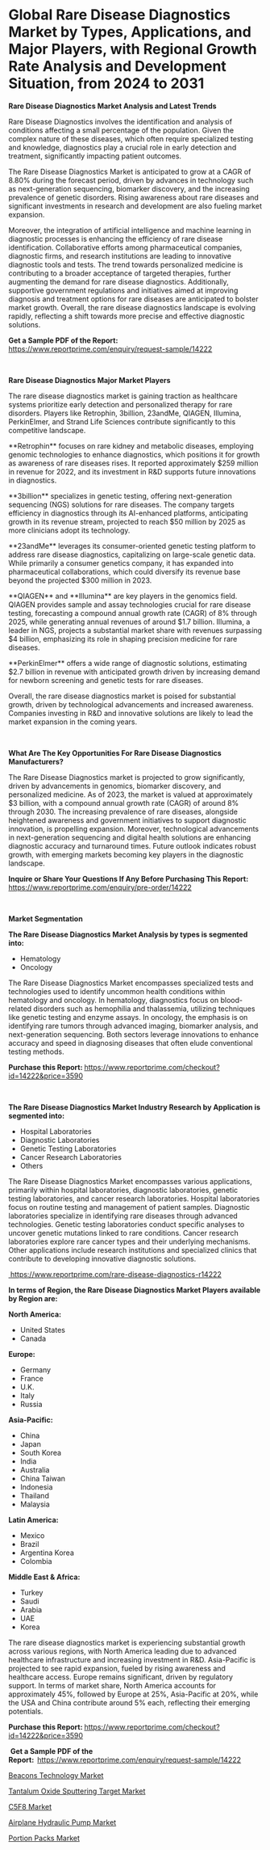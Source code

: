 <p><h1>Global Rare Disease Diagnostics Market by Types, Applications, and Major Players, with Regional Growth Rate Analysis and Development Situation, from 2024 to 2031</h1></p><p><strong>Rare Disease Diagnostics Market Analysis and Latest Trends</strong></p>
<p><p>Rare Disease Diagnostics involves the identification and analysis of conditions affecting a small percentage of the population. Given the complex nature of these diseases, which often require specialized testing and knowledge, diagnostics play a crucial role in early detection and treatment, significantly impacting patient outcomes.</p><p>The Rare Disease Diagnostics Market is anticipated to grow at a CAGR of 8.80% during the forecast period, driven by advances in technology such as next-generation sequencing, biomarker discovery, and the increasing prevalence of genetic disorders. Rising awareness about rare diseases and significant investments in research and development are also fueling market expansion.</p><p>Moreover, the integration of artificial intelligence and machine learning in diagnostic processes is enhancing the efficiency of rare disease identification. Collaborative efforts among pharmaceutical companies, diagnostic firms, and research institutions are leading to innovative diagnostic tools and tests. The trend towards personalized medicine is contributing to a broader acceptance of targeted therapies, further augmenting the demand for rare disease diagnostics. Additionally, supportive government regulations and initiatives aimed at improving diagnosis and treatment options for rare diseases are anticipated to bolster market growth. Overall, the rare disease diagnostics landscape is evolving rapidly, reflecting a shift towards more precise and effective diagnostic solutions.</p></p>
<p><strong>Get a Sample PDF of the Report:&nbsp;</strong> <a href="https://www.reportprime.com/enquiry/request-sample/14222">https://www.reportprime.com/enquiry/request-sample/14222</a></p>
<p>&nbsp;</p>
<p><strong>Rare Disease Diagnostics Major Market Players</strong></p>
<p><p>The rare disease diagnostics market is gaining traction as healthcare systems prioritize early detection and personalized therapy for rare disorders. Players like Retrophin, 3billion, 23andMe, QIAGEN, Illumina, PerkinElmer, and Strand Life Sciences contribute significantly to this competitive landscape.</p><p>**Retrophin** focuses on rare kidney and metabolic diseases, employing genomic technologies to enhance diagnostics, which positions it for growth as awareness of rare diseases rises. It reported approximately $259 million in revenue for 2022, and its investment in R&D supports future innovations in diagnostics.</p><p>**3billion** specializes in genetic testing, offering next-generation sequencing (NGS) solutions for rare diseases. The company targets efficiency in diagnostics through its AI-enhanced platforms, anticipating growth in its revenue stream, projected to reach $50 million by 2025 as more clinicians adopt its technology.</p><p>**23andMe** leverages its consumer-oriented genetic testing platform to address rare disease diagnostics, capitalizing on large-scale genetic data. While primarily a consumer genetics company, it has expanded into pharmaceutical collaborations, which could diversify its revenue base beyond the projected $300 million in 2023.</p><p>**QIAGEN** and **Illumina** are key players in the genomics field. QIAGEN provides sample and assay technologies crucial for rare disease testing, forecasting a compound annual growth rate (CAGR) of 8% through 2025, while generating annual revenues of around $1.7 billion. Illumina, a leader in NGS, projects a substantial market share with revenues surpassing $4 billion, emphasizing its role in shaping precision medicine for rare diseases.</p><p>**PerkinElmer** offers a wide range of diagnostic solutions, estimating $2.7 billion in revenue with anticipated growth driven by increasing demand for newborn screening and genetic tests for rare diseases.</p><p>Overall, the rare disease diagnostics market is poised for substantial growth, driven by technological advancements and increased awareness. Companies investing in R&D and innovative solutions are likely to lead the market expansion in the coming years.</p></p>
<p>&nbsp;</p>
<p><strong>What Are The Key Opportunities For Rare Disease Diagnostics Manufacturers?</strong></p>
<p><p>The Rare Disease Diagnostics market is projected to grow significantly, driven by advancements in genomics, biomarker discovery, and personalized medicine. As of 2023, the market is valued at approximately $3 billion, with a compound annual growth rate (CAGR) of around 8% through 2030. The increasing prevalence of rare diseases, alongside heightened awareness and government initiatives to support diagnostic innovation, is propelling expansion. Moreover, technological advancements in next-generation sequencing and digital health solutions are enhancing diagnostic accuracy and turnaround times. Future outlook indicates robust growth, with emerging markets becoming key players in the diagnostic landscape.</p></p>
<p><strong>Inquire or Share Your Questions If Any Before Purchasing This Report:</strong> <a href="https://www.reportprime.com/enquiry/pre-order/14222">https://www.reportprime.com/enquiry/pre-order/14222</a></p>
<p>&nbsp;</p>
<p><strong>Market Segmentation</strong></p>
<p><strong>The Rare Disease Diagnostics Market Analysis by types is segmented into:</strong></p>
<p><ul><li>Hematology</li><li>Oncology</li></ul></p>
<p><p>The Rare Disease Diagnostics Market encompasses specialized tests and technologies used to identify uncommon health conditions within hematology and oncology. In hematology, diagnostics focus on blood-related disorders such as hemophilia and thalassemia, utilizing techniques like genetic testing and enzyme assays. In oncology, the emphasis is on identifying rare tumors through advanced imaging, biomarker analysis, and next-generation sequencing. Both sectors leverage innovations to enhance accuracy and speed in diagnosing diseases that often elude conventional testing methods.</p></p>
<p><strong>Purchase this Report:&nbsp;</strong><a href="https://www.reportprime.com/checkout?id=14222&price=3590">https://www.reportprime.com/checkout?id=14222&price=3590</a></p>
<p>&nbsp;</p>
<p><strong>The Rare Disease Diagnostics Market Industry Research by Application is segmented into:</strong></p>
<p><ul><li>Hospital Laboratories</li><li>Diagnostic Laboratories</li><li>Genetic Testing Laboratories</li><li>Cancer Research Laboratories</li><li>Others</li></ul></p>
<p><p>The Rare Disease Diagnostics Market encompasses various applications, primarily within hospital laboratories, diagnostic laboratories, genetic testing laboratories, and cancer research laboratories. Hospital laboratories focus on routine testing and management of patient samples. Diagnostic laboratories specialize in identifying rare diseases through advanced technologies. Genetic testing laboratories conduct specific analyses to uncover genetic mutations linked to rare conditions. Cancer research laboratories explore rare cancer types and their underlying mechanisms. Other applications include research institutions and specialized clinics that contribute to developing innovative diagnostic solutions.</p></p>
<p><a href="https://www.reportprime.com/rare-disease-diagnostics-r14222">&nbsp;https://www.reportprime.com/rare-disease-diagnostics-r14222</a></p>
<p><strong>In terms of Region, the Rare Disease Diagnostics Market Players available by Region are:</strong></p>
<p>
    <p> <strong> North America: </strong>
        <ul>
            <li>United States</li>
            <li>Canada</li>
        </ul>
        </p> 
    <p> <strong> Europe: </strong>
        <ul>
            <li>Germany</li>
            <li>France</li>
            <li>U.K.</li>
            <li>Italy</li>
            <li>Russia</li>
        </ul>
        </p> 
    <p> <strong> Asia-Pacific: </strong>
        <ul>
            <li>China</li>
            <li>Japan</li>
            <li>South Korea</li>
            <li>India</li>
            <li>Australia</li>
            <li>China Taiwan</li>
            <li>Indonesia</li>
            <li>Thailand</li>
            <li>Malaysia</li>
        </ul>
        </p> 
    <p> <strong> Latin America: </strong>
        <ul>
            <li>Mexico</li>
            <li>Brazil</li>
            <li>Argentina Korea</li>
            <li>Colombia</li>
        </ul>
        </p> 
    <p> <strong> Middle East & Africa: </strong>
        <ul>
            <li>Turkey</li>
            <li>Saudi</li>
            <li>Arabia</li>
            <li>UAE</li>
            <li>Korea</li>
        </ul>
    </p>
    </p>
<p><p>The rare disease diagnostics market is experiencing substantial growth across various regions, with North America leading due to advanced healthcare infrastructure and increasing investment in R&D. Asia-Pacific is projected to see rapid expansion, fueled by rising awareness and healthcare access. Europe remains significant, driven by regulatory support. In terms of market share, North America accounts for approximately 45%, followed by Europe at 25%, Asia-Pacific at 20%, while the USA and China contribute around 5% each, reflecting their emerging potentials.</p></p>
<p><strong>Purchase this Report: </strong><a href="https://www.reportprime.com/checkout?id=14222&price=3590">https://www.reportprime.com/checkout?id=14222&price=3590</a></p>
<p>&nbsp;<strong>Get a Sample PDF of the Report:&nbsp;&nbsp;</strong><a href="https://www.reportprime.com/enquiry/request-sample/14222">https://www.reportprime.com/enquiry/request-sample/14222</a></p>
<p><strong></strong></p>
<p><p><a href="https://github.com/MelgarBasny/Market-Research-Report-List-1/blob/main/beacons-technology-market.md">Beacons Technology Market</a></p><p><a href="https://medium.com/@rhys_bevs91/the-tantalum-oxide-sputtering-target-market-prioritizes-cost-control-and-efficiency-enhancement-e5ace574a461">Tantalum Oxide Sputtering Target Market</a></p><p><a href="https://www.linkedin.com/pulse/future-innovation-global-c5f8-market-growth-opportunities-on60e?trackingId=ZmoqpsmoSXyZTeliJEje7A%3D%3D">C5F8 Market</a></p><p><a href="https://issuu.com/reportprime-2/docs/airplane-hydraulic-pump-market-size_ede2a29ff51ab5">Airplane Hydraulic Pump Market</a></p><p><a href="https://www.linkedin.com/pulse/portion-packs-market-growth-segmentation-regional-analysis-r5iue?trackingId=8gQY4y5FQgm23NDm1Tdh%2Bw%3D%3D">Portion Packs Market</a></p></p>